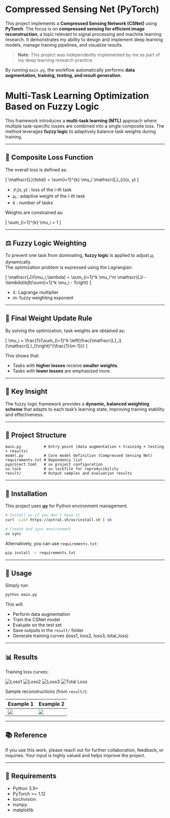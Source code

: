 # Compressed Sensing Net (PyTorch)

This project implements a **Compressed Sensing Network (CSNet)** using **PyTorch**. 
The focus is on **compressed sensing for efficient image reconstruction**, a topic relevant to signal processing and machine learning research.
It demonstrates my ability to design and implement deep learning models, manage training pipelines, and visualize results.  
> **Note**: This project was independently implemented by me as part of my deep learning research practice.  

By running `main.py`, the workflow automatically performs **data augmentation, training, testing, and result generation**.

# Multi-Task Learning Optimization Based on Fuzzy Logic

This framework introduces a **multi-task learning (MTL)** approach where multiple task-specific losses are combined into a single composite loss. The method leverages **fuzzy logic** to adaptively balance task weights during training.

---

## 📘 Composite Loss Function

The overall loss is defined as:

\[
\mathscr{L}_{total} = \sum_{i=1}^{k} \mu_i \mathscr{L}_{i}(x, y)
\]

- $\mathscr{L}_{i}(x, y)$ : loss of the *i-th* task  
- $\mu_i$ : adaptive weight of the *i-th* task  
- $k$ : number of tasks  

Weights are constrained as:

\[
\sum_{i=1}^{k} \mu_i = 1
\]

---

## ⚖️ Fuzzy Logic Weighting

To prevent one task from dominating, **fuzzy logic** is applied to adjust $\mu_i$ dynamically.  
The optimization problem is expressed using the Lagrangian:

\[
\mathscr{J}(\mu_i,\lambda) = \sum_{i=1}^k \mu_i^m \mathscr{L}_i - \lambda\left(\sum_{i=1}^k \mu_i - 1\right)
\]

- $\lambda$: Lagrange multiplier  
- $m$: fuzzy weighting exponent  

---

## 🔑 Final Weight Update Rule

By solving the optimization, task weights are obtained as:

\[
\mu_i = \frac{1}{\sum_{l=1}^k \left(\frac{\mathscr{L}_i}{\mathscr{L}_l}\right)^{\frac{1}{m-1}}}
\]

This shows that:  
- Tasks with **higher losses** receive **smaller weights**.  
- Tasks with **lower losses** are emphasized more.  

---

## 🚀 Key Insight
The fuzzy logic framework provides a **dynamic, balanced weighting scheme** that adapts to each task’s learning state, improving training stability and effectiveness.

---

## 📂 Project Structure
```
main.py          # Entry point (data augmentation + training + testing + results)
model.py         # Core model definition (Compressed Sensing Net)
requirements.txt # Dependency list
pyproject.toml   # uv project configuration
uv.lock          # uv lockfile for reproducibility
result/          # Output samples and evaluation results
```

---

## 🚀 Installation

This project uses **[uv](https://github.com/astral-sh/uv)** for Python environment management.

```bash
# Install uv if you don't have it
curl -LsSf https://astral.sh/uv/install.sh | sh

# Create and sync environment
uv sync
```

Alternatively, you can use `requirements.txt`:

```bash
pip install -r requirements.txt
```

---

## 🏃 Usage

Simply run:

```bash
python main.py
```

This will:
- Perform data augmentation
- Train the CSNet model
- Evaluate on the test set
- Save outputs in the `result/` folder
- Generate training curves (loss1, loss2, loss3, total_loss)

---

## 📊 Results

Training loss curves:

![Loss1](loss1_curve.png)
![Loss2](loss2_curve.png)
![Loss3](loss3_curve.png)
![Total Loss](total_loss.png)

Sample reconstructions (from `result/`):

| Example 1 | Example 2 |
|-------|----------------|
| ![](result/sample_00044.png) | ![](result/sample_00085.png) |

---

## 📚 Reference
If you use this work, please reach out for further collaboration, feedback, or inquiries. Your input is highly valued and helps improve the project.

---

## 🔧 Requirements
- Python 3.9+
- PyTorch >= 1.12
- torchvision
- numpy
- matplotlib
